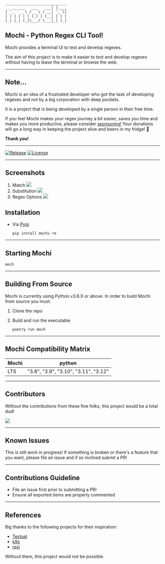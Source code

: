 ```text
____________________________
 _ __ ___   ___   ___| |____
| '_ ` _ \ / _ \ / __| '_ \|
| | | | | | (_) | (__| | | |
|_| |_| |_|\___/ \___|_| |_|
```

## Mochi - Python Regex CLI Tool!

Mochi provides a terminal UI to test and develop regexes.

The aim of this project is to make it easier to test and develop regexes without having to leave the terminal or browse the web.

---

## Note...

Mochi is an idea of a frustrated developer who got the task of developing regexes and not by a big corporation with deep pockets.

It is a project that is being developed by a single person in their free time.

If you feel Mochi makes your regex journey a bit easier, saves you time and makes you more productive, please consider [sponsoring!](https://github.com/sponsors/dor1202)
Your donations will go a long way in keeping the project alive and beers in my fridge! 🍺

**Thank you!**

---

[![Release](https://img.shields.io/github/release-pre/dor1202/moch.svg)](https://github.com/dor1202/moch/releases)
[![License](https://img.shields.io/badge/license-MIT-blue.svg)](https://github.com/dor1202/moch/blob/main/LICENSE)
<!-- [![Downloads](https://img.shields.io/github/downloads/dor1202/moch/total.svg)](https://github.com/dor1202/moch/releases) -->

---

## Screenshots

1. Match
   <img src="https://github.com/dor1202/moch/blob/main/assets/match_example.png?raw=true"/>
2. Substitution
   <img src="https://github.com/dor1202/moch/blob/main/assets/sub_example.png?raw=true"/>
3. Regex Options
   <img src="https://github.com/dor1202/moch/blob/main/assets/options_example.png?raw=true"/>

## Installation

* Via [Pypi](https://pypi.org/)

   ```shell
   pip install mochi-re
   ```

---

## Starting Mochi

  ```shell
  moch
  ```

---

## Building From Source

 Mochi is currently using Python v3.8.X or above.
 In order to build Mochi from source you must:

 1. Clone the repo
 2. Build and run the executable

      ```shell
      poetry run moch
      ```

---

## Mochi Compatibility Matrix

|         Mochi        | python |
| ------------------ | ---------- |
|     LTS     |   "3.8", "3.9", "3.10", "3.11", "3.12"   |

---

## Contributors

Without the contributions from these fine folks, this project would be a total dud!

<a href="https://github.com/dor1202/moch/graphs/contributors">
  <img src="https://contrib.rocks/image?repo=dor1202/moch" />
</a>

---

## Known Issues

This is still work in progress! If something is broken or there's a feature
that you want, please file an issue and if so inclined submit a PR!

---

## Contributions Guideline

* File an issue first prior to submitting a PR!
* Ensure all exported items are properly commented

---

## References

Big thanks to the following projects for their inspiration:

* [Textual](https://github.com/Textualize/textual)
* [k9s](https://github.com/derailed/k9s)
* [rexi](https://github.com/royreznik/rexi)

Without them, this project would not be possible.